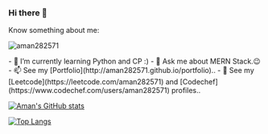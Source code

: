 ### Hi there 👋


Know something about me:

<p align="left"> <img src="https://komarev.com/ghpvc/?username=aman282571&label=Profile%20views&color=0e75b6&style=flat" alt="aman282571" /> </p>
- 🌱 I’m currently learning Python and CP :)
- 💬 Ask me about MERN Stack.😉
- 📫 See my [Portfolio](http://aman282571.github.io/portfolio)..
- 💛 See my [Leetcode](https://leetcode.com/aman282571) and [Codechef](https://www.codechef.com/users/aman282571) profiles..

[![Aman's GitHub stats](https://github-readme-stats.vercel.app/api?username=aman282571&show_icons=true&theme=radical&hide=stars)](https://github.com/aman282571/github-readme-stats)

[![Top Langs](https://github-readme-stats.vercel.app/api/top-langs/?username=aman282571&layout=compact&theme=radical)](https://github.com/aman282571/github-readme-stats)
